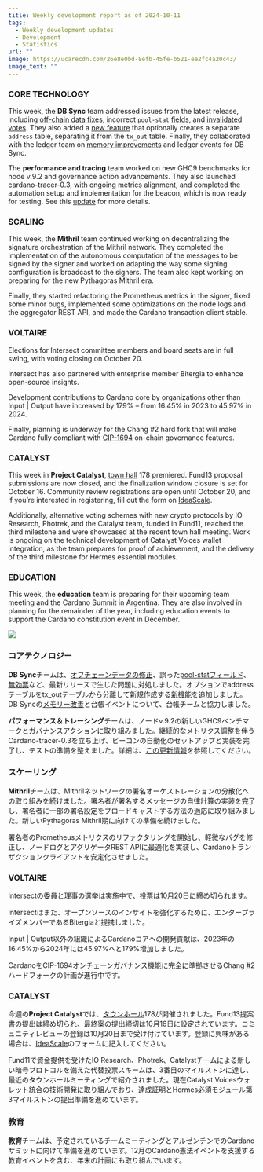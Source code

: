 ```yaml
---
title: Weekly development report as of 2024-10-11
tags:
  - Weekly development updates
  - Development
  - Statistics
url: ""
image: https://ucarecdn.com/26e8e0bd-8efb-45fe-b521-ee2fc4a20c43/
image_text: ""
---
```


### CORE TECHNOLOGY

This week, the **DB Sync** team addressed issues from the latest release, including [off-chain data fixes](https://github.com/IntersectMBO/cardano-db-sync/pull/1860), incorrect `pool-stat` [fields](https://github.com/IntersectMBO/cardano-db-sync/pull/1874), and [invalidated votes](https://github.com/IntersectMBO/cardano-ledger/pull/4661). They also added a [new feature](https://github.com/IntersectMBO/cardano-db-sync/pull/1820) that optionally creates a separate `address` table, separating it from the `tx_out` table. Finally, they collaborated with the ledger team on [memory improvements](https://github.com/IntersectMBO/cardano-ledger/pull/4632) and ledger events for DB Sync.

The **performance and tracing** team worked on new GHC9 benchmarks for node v.9.2 and governance action advancements. They also launched cardano-tracer-0.3, with ongoing metrics alignment, and completed the automation setup and implementation for the beacon, which is now ready for testing. See this [update](https://updates.cardano.intersectmbo.org/2024-10-07-performance-and-tracing#low-level-overview) for more details.

### SCALING

This week, the **Mithril** team continued working on decentralizing the signature orchestration of the Mithril network. They completed the implementation of the autonomous computation of the messages to be signed by the signer and worked on adapting the way some signing configuration is broadcast to the signers. The team also kept working on preparing for the new Pythagoras Mithril era.

Finally, they started refactoring the Prometheus metrics in the signer, fixed some minor bugs, implemented some optimizations on the node logs and the aggregator REST API, and made the Cardano transaction client stable.

### VOLTAIRE

Elections for Intersect committee members and board seats are in full swing, with voting closing on October 20.

Intersect has also partnered with enterprise member Bitergia to enhance open-source insights.

Development contributions to Cardano core by organizations other than Input | Output have increased by 179% – from 16.45% in 2023 to 45.97% in 2024.

Finally, planning is underway for the Chang #2 hard fork that will make Cardano fully compliant with [CIP-1694](https://cips.cardano.org/cip/CIP-1694) on-chain governance features.

### CATALYST

This week in **Project Catalyst**, [town hall](https://www.youtube.com/live/32WXRlfCuZk?si=iw2sO-SGEte5C69l) 178 premiered. Fund13 proposal submissions are now closed, and the finalization window closure is set for October 16. Community review registrations are open until October 20, and if you’re interested in registering, fill out the form on [IdeaScale](https://cardano.ideascale.com/c/landing). 

Additionally, alternative voting schemes with new crypto protocols by IO Research, Photrek, and the Catalyst team, funded in Fund11, reached the third milestone and were showcased at the recent town hall meeting. Work is ongoing on the technical development of Catalyst Voices wallet integration, as the team prepares for proof of achievement, and the delivery of the third milestone for Hermes essential modules. 

### EDUCATION

This week, the **education** team is preparing for their upcoming team meeting and the Cardano Summit in Argentina. They are also involved in planning for the remainder of the year, including education events to support the Cardano constitution event in December.

![](https://ucarecdn.com/a32e907a-c4c3-4718-a483-00543685a4da/-/preview/-/format/auto/-/quality/smart/)

### コアテクノロジー

**DB Sync**チームは、[オフチェーンデータの修正](https://github.com/IntersectMBO/cardano-db-sync/pull/1860)、誤った[pool-statフィールド](https://github.com/IntersectMBO/cardano-db-sync/pull/1874)、[無効票](https://github.com/IntersectMBO/cardano-ledger/pull/4661)など、最新リリースで生じた問題に対処しました。オプションでaddressテーブルをtx\_outテーブルから分離して新規作成する[新機能](https://github.com/IntersectMBO/cardano-db-sync/pull/1820)を追加しました。DB Syncの[メモリー改善](https://github.com/IntersectMBO/cardano-ledger/pull/4632)と台帳イベントについて、台帳チームと協力しました。

**パフォーマンス＆トレーシング**チームは、ノードv.9.2の新しいGHC9ベンチマークとガバナンスアクションに取り組みました。継続的なメトリクス調整を伴うCardano-tracer-0.3を立ち上げ、ビーコンの自動化のセットアップと実装を完了し、テストの準備を整えました。詳細は、[この更新情報](https://updates.cardano.intersectmbo.org/2024-10-07-performance-and-tracing#low-level-overview)を参照してください。

### スケーリング

**Mithril**チームは、Mithrilネットワークの署名オーケストレーションの分散化への取り組みを続けました。署名者が署名するメッセージの自律計算の実装を完了し、署名者に一部の署名設定をブロードキャストする方法の適応に取り組みました。新しいPythagoras Mithril期に向けての準備を続けました。

署名者のPrometheusメトリクスのリファクタリングを開始し、軽微なバグを修正し、ノードログとアグリゲータREST APIに最適化を実装し、Cardanoトランザクションクライアントを安定化させました。

### VOLTAIRE

Intersectの委員と理事の選挙は実施中で、投票は10月20日に締め切られます。

Intersectはまた、オープンソースのインサイトを強化するために、エンタープライズメンバーであるBitergiaと提携しました。

Input | Output以外の組織によるCardanoコアへの開発貢献は、2023年の16.45%から2024年には45.97%へと179%増加しました。

CardanoをCIP-1694オンチェーンガバナンス機能に完全に準拠させるChang #2ハードフォークの計画が進行中です。

### CATALYST

今週の**Project Catalyst**では、[タウンホール](https://www.youtube.com/live/32WXRlfCuZk?si=iw2sO-SGEte5C69l)178が開催されました。Fund13提案書の提出は締め切られ、最終案の提出締切は10月16日に設定されています。コミュニティレビューの登録は10月20日まで受け付けています。登録に興味がある場合は、[IdeaScale](https://cardano.ideascale.com/c/landing)のフォームに記入してください。 

Fund11で資金提供を受けたIO Research、Photrek、Catalystチームによる新しい暗号プロトコルを備えた代替投票スキームは、3番目のマイルストンに達し、最近のタウンホールミーティングで紹介されました。現在Catalyst Voicesウォレット統合の技術開発に取り組んでおり、達成証明とHermes必須モジュール第3マイルストンの提出準備を進めています。 

### 教育

**教育**チームは、予定されているチームミーティングとアルゼンチンでのCardanoサミットに向けて準備を進めています。12月のCardano憲法イベントを支援する教育イベントを含む、年末の計画にも取り組んでいます。
